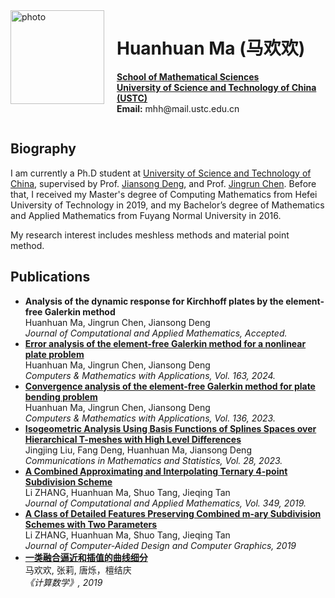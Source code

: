 <div style="float: left; margin-right: 20px; margin-bottom: 10px;">
  <img src="image.png" alt="photo" width="150"/>
</div>

<h1>Huanhuan Ma (马欢欢)</h1>

<p>
  <strong><a href="https://math.ustc.edu.cn">School of Mathematical Sciences</a></strong><br>
  <strong><a href="https://en.ustc.edu.cn">University of Science and Technology of China (USTC)</a></strong><br>
  <strong>Email:</strong> mhh@mail.ustc.edu.cn
</p>

<div style="clear: both;"></div>

<h2>Biography</h2>
<p>
  I am currently a Ph.D student at <a href="https://en.ustc.edu.cn">University of Science and Technology of China</a>, supervised by Prof. <a href="https://faculty.ustc.edu.cn/dengjiansong">Jiansong Deng</a>, and Prof. <a href="https://faculty.ustc.edu.cn/chenjingrun">Jingrun Chen</a>. Before that, I received my Master's degree of Computing Mathematics from Hefei University of Technology in 2019, and my Bachelor’s degree of Mathematics and Applied Mathematics from Fuyang Normal University in 2016.
</p>
<p>
  My research interest includes meshless methods and material point method.
</p>

<h2>Publications</h2>
<ul>
  <li>
    <strong>Analysis of the dynamic response for Kirchhoff plates by the element-free Galerkin method</strong><br>
    Huanhuan Ma, Jingrun Chen, Jiansong Deng<br>
    <em>Journal of Computational and Applied Mathematics, Accepted.</em>
  </li>
  <li>
    <strong><a href="https://doi.org/10.1016/j.camwa.2024.03.020">Error analysis of the element-free Galerkin method for a nonlinear plate problem</a></strong><br>
    Huanhuan Ma, Jingrun Chen, Jiansong Deng<br>
    <em>Computers & Mathematics with Applications, Vol. 163, 2024.</em>
  </li>
  <li>
    <strong><a href="https://doi.org/10.1016/j.camwa.2023.02.001">Convergence analysis of the element-free Galerkin method for plate bending problem</a></strong><br>
    Huanhuan Ma, Jingrun Chen, Jiansong Deng<br>
    <em>Computers & Mathematics with Applications, Vol. 136, 2023.</em>
  </li>
  <li>
    <strong><a href="https://doi.org/10.1007/s40304-022-00324-4">Isogeometric Analysis Using Basis Functions of Splines Spaces over Hierarchical T-meshes with High Level Differences</a></strong><br>
    Jingjing Liu, Fang Deng, Huanhuan Ma, Jiansong Deng<br>
    <em>Communications in Mathematics and Statistics, Vol. 28, 2023.</em>
  </li>
  <li>
    <strong><a href="https://doi.org/10.1016/j.cam.2018.09.014">A Combined Approximating and Interpolating Ternary 4-point Subdivision Scheme</a></strong><br>
    Li ZHANG, Huanhuan Ma, Shuo Tang, Jieqing Tan<br>
    <em>Journal of Computational and Applied Mathematics, Vol. 349, 2019.</em>
  </li>
  <li>
    <strong><a href="https://www.jcad.cn/en/article/doi/10.3724/SP.J.1089.2019.17400">A Class of Detailed Features Preserving Combined m-ary Subdivision Schemes with Two Parameters</a></strong><br>
    Li ZHANG, Huanhuan Ma, Shuo Tang, Jieqing Tan<br>
    <em>Journal of Computer-Aided Design and Computer Graphics, 2019</em>
  </li>
  <li>
    <strong><a href="https://doi.org/10.12286/jssx.2019.4.367">一类融合逼近和插值的曲线细分</a></strong><br>
    马欢欢, 张莉, 唐烁，檀结庆<br>
    <em>《计算数学》, 2019</em>
  </li>
</ul>

